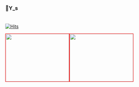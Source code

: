 ### 👋Y_s
#
<!--
**WeeYoungSeok/WeeYoungSeok** is a ✨ _special_ ✨ repository because its `README.md` (this file) appears on your GitHub profile.

Here are some ideas to get you started:

- 🔭 I’m currently working on ...
- 🌱 I’m currently learning ...
- 👯 I’m looking to collaborate on ...
- 🤔 I’m looking for help with ...
- 💬 Ask me about ...
- 📫 How to reach me: ...
- 😄 Pronouns: ...
- ⚡ Fun fact: ...
-->
[![Hits](https://hits.seeyoufarm.com/api/count/incr/badge.svg?url=https%3A%2F%2Fgithub.com%2FWeeYoungSeok&count_bg=%2379C83D&title_bg=%23555555&icon=&icon_color=%23E7E7E7&title=hits&edge_flat=false)](https://hits.seeyoufarm.com)
<br/>

<div style="width:200px; height:150px; border:1px solid red; float:left;">
    <img style="width:100%;
    height:100%;
    object-fit:cover;" src="https://github-readme-stats.vercel.app/api?username=WeeYoungSeok"/>
</div>
<div style="width:200px; height:150px; border:1px solid red; float:left;">
    <img style="width:100%;
    height:100%;
    object-fit:cover;" src="https://github-readme-stats.vercel.app/api/top-langs/?username=WeeYoungSeok&layout=compact&theme=tokyonight"/>
</div>
